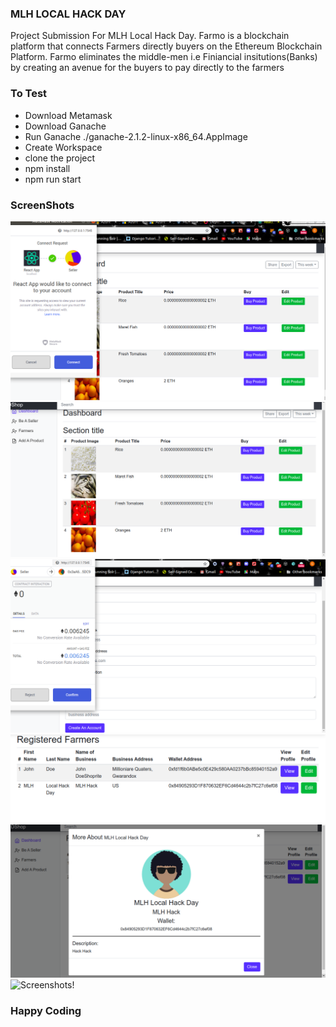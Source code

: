 ### MLH LOCAL HACK DAY

Project Submission For MLH Local Hack Day. Farmo is a blockchain platform that connects Farmers directly buyers on the Ethereum Blockchain Platform.
Farmo eliminates the middle-men i.e Finiancial insitutions(Banks) by creating an avenue for the buyers to pay directly to the farmers


### To Test
* Download Metamask
* Download Ganache
* Run Ganache ./ganache-2.1.2-linux-x86_64.AppImage
* Create Workspace
* clone the project
* npm install
* npm run start



### ScreenShots
![Screenshots!](/screenshots/mlh2.png "Screenshots")
![Screenshots!](/screenshots/mlh3.png "Screenshots")
![Screenshots!](/screenshots/mlh4.png "Screenshots")
![Screenshots!](/screenshots/mlh5.png "Screenshots")
![Screenshots!](/screenshots/mlh6.png "Screenshots")
![Screenshots!](/screenshots/mlh6.pn6ng "Screenshots")



### Happy Coding